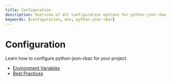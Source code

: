 ```yaml
---
title: Configuration
description: Overview of all configuration options for python-json-rbac.
keywords: [configuration, env, python-json-rbac]
---
```


# Configuration

Learn how to configure python-json-rbac for your project.

- [Environment Variables](env-vars.md)
- [Best Practices](best-practices.md) 